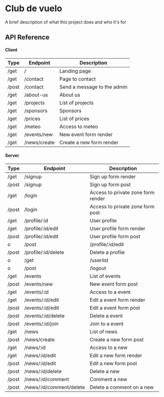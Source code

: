 
# Club de vuelo

A brief description of what this project does and who it's for


## API Reference

#### Client

| Type | Endpoint | Description |
|-------|-------|-------|
| /get | / | Landing page |
| /get | /contact | Page to contact |
| /post | /contact | Send a message to the admin |
| /get | /about-us | About us |
| /get | /projects | List of projects |
| /get | /sponsors | Sponsors |
| /get | /prices | List of prices |
| /get | /meteo | Access to meteo |
| /get | /events/new | New event form render |
| /get | /news/create | Create a new form render |


#### Server

| Type | Endpoint | Description |
|-------|-------|-------|
| /get | /signup | Sign up form render |
| /post | /signup | Sign up form post |
| /get | /login | Access to private zone form render |
| /post | /login | Access to private zone form post |
| /get | /profile/:id | User profile |
| /get | /profile/:id/edit | User profile form render |
| /post | /profile/:id/edit | User profile form post |
o| /post | /profile/:id/edit | To do ADMIN |
| /post | /profile/:id/delete | Delete a profile |
o| /get | /userlist | List of users |
o| /post | /logout | Log out from session |
| /get | /events | List of events |
| /post | /events/new | New event form post |
| /get | /events/:id | Access to a event |
| /get | /events/:id/edit | Edit a event form render |
| /post | /events/:id/edit | Edit a event form post |
| /post | /events/:id/delete | Delete a event |
| /post | /events/:id/join | Join to a event |
| /get | /news | List of news |
| /post | /news/create | Create a new form post |
| /get | /news/:id | Access to a new |
| /get | /news/:id/edit | Edit a new form render |
| /post | /news/:id/edit | Edit a new form post |
| /post | /news/:id/delete | Delete a new |
| /post | /news/:id/comment | Comment a new |
| /post | /news/:id/comment/delete | Delete a comment on a new |